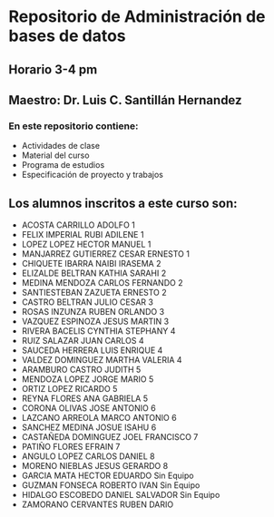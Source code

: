 # Repositorio de Administración de bases de datos
<h2>Horario 3-4 pm</h2>
<h2>Maestro: Dr. Luis C. Santillán Hernandez</h2>

<h3>En este repositorio contiene:</h3>
<ul>
	<li>Actividades de clase</li>
	<li>Material del curso</li>
	<li>Programa de estudios</li>
	<li>Especificación de proyecto y trabajos</li>
</ul>

<h2>Los alumnos inscritos a este curso son:</h2>
<ul>
<li>ACOSTA CARRILLO ADOLFO 1</li>
<li>FELIX IMPERIAL RUBI ADILENE 1</li>
<li>LOPEZ LOPEZ HECTOR MANUEL 1</li>
<li>MANJARREZ GUTIERREZ CESAR ERNESTO 1</li>
<li>CHIQUETE IBARRA NAIBI IRASEMA 2</li>
<li>ELIZALDE BELTRAN KATHIA SARAHI 2</li>
<li>MEDINA MENDOZA CARLOS FERNANDO 2</li>
<li>SANTIESTEBAN ZAZUETA ERNESTO 2</li>
<li>CASTRO BELTRAN JULIO CESAR 3</li>
<li>ROSAS INZUNZA RUBEN ORLANDO 3</li>
<li>VAZQUEZ ESPINOZA JESUS MARTIN 3</li>
<li>RIVERA BACELIS CYNTHIA STEPHANY 4</li>
<li>RUIZ SALAZAR JUAN CARLOS 4</li>
<li>SAUCEDA HERRERA LUIS ENRIQUE 4</li>
<li>VALDEZ DOMINGUEZ MARTHA VALERIA 4</li>
<li>ARAMBURO CASTRO JUDITH 5</li>
<li>MENDOZA LOPEZ JORGE MARIO 5</li>
<li>ORTIZ LOPEZ RICARDO 5</li>
<li>REYNA FLORES ANA GABRIELA 5</li>
<li>CORONA OLIVAS JOSE ANTONIO 6</li>
<li>LAZCANO ARREOLA MARCO ANTONIO 6</li>
<li>SANCHEZ MEDINA JOSUE ISAHU 6</li>
<li>CASTAÑEDA DOMINGUEZ JOEL FRANCISCO 7</li>
<li>PATIÑO FLORES EFRAIN 7</li>
<li>ANGULO LOPEZ CARLOS DANIEL 8</li>
<li>MORENO NIEBLAS JESUS GERARDO 8</li>
<li>GARCIA MATA HECTOR EDUARDO Sin Equipo</li>
<li>GUZMAN FONSECA ROBERTO IVAN Sin Equipo</li>
<li>HIDALGO ESCOBEDO DANIEL SALVADOR Sin Equipo</li>
<li>ZAMORANO CERVANTES RUBEN DARIO </li>
</ul>

